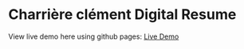 #  Charrière clément Digital Resume

View live demo here using github pages: [Live Demo](https://ClemtoClem.github.io/website_1/)